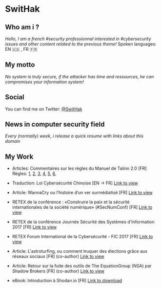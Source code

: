# SwitHak 

## Who am i ?
*Hello, I am a french #security professionnal interested in #cybersecurity issues and other content related to the previous theme!*
Spoken languages: EN :us: , FR :fr:

## My motto
*No system is truly secure, if the attacker has time and ressources, he can compromises your information system!*

## Social
You can find me on Twitter: [@SwitHak](https://twitter.com/SwitHak/)

## News in computer security field
*Every (normally) week, i release a quick resume with links about this domain*

## My Work

- Articles: Commentaires sur les règles du Manuel de Talinn 2.0 [FR]
Règles: [1](https://github.com/SwitHak/SwitHak.github.io/blob/master/Pub/Talinn-2.0/R%C3%A8gle-1.md), [2](https://github.com/SwitHak/SwitHak.github.io/blob/master/Pub/Talinn-2.0/R%C3%A8gle-2.md), [3](https://github.com/SwitHak/SwitHak.github.io/blob/master/Pub/Talinn-2.0/R%C3%A8gle-3.md), [4](https://github.com/SwitHak/SwitHak.github.io/blob/master/Pub/Talinn-2.0/R%C3%A8gle-4.md), [5](https://github.com/SwitHak/SwitHak.github.io/blob/master/Pub/Talinn-2.0/R%C3%A8gle-5.md), [6](https://github.com/SwitHak/SwitHak.github.io/blob/master/Pub/Talinn-2.0/R%C3%A8gle-6.md),

- Traduction: Loi Cybersécurité Chinoise [EN -> FR]
[Link to view](https://github.com/SwitHak/SwitHak.github.io/blob/master/Pub/Loi-Cybers%C3%A9curit%C3%A9-Chinoise-2016.md)

- Article: WannaCry ou l’histoire d’un ver surmédiatisé [FR]
[Link to view](https://hackademics.fr/forum/news/hacking-news/73174-wannacry-ou-l%C2%92histoire-d%C2%92un-ver-surm%C3%A9diatis%C3%A9)

- RETEX de la conférence : «Construire la paix et la sécurité internationales de la société numérique» (#SecNumConf) [FR]
[Link to view](https://hackademics.fr/forum/orientation-%C3%A9tudes-s%C3%A9curit%C3%A9-informatique/conf%C3%A9rences-s%C3%A9curit%C3%A9-informatique/72596-retex-construire-la-paix-et-la-s%C3%A9curit%C3%A9-internationales-de-la-soci%C3%A9t%C3%A9-num%C3%A9rique)

- RETEX de la conférence Journée Sécurité des Systèmes d'Information 2017 [FR]
[Link to view](https://hackademics.fr/forum/orientation-%C3%A9tudes-s%C3%A9curit%C3%A9-informatique/conf%C3%A9rences-s%C3%A9curit%C3%A9-informatique/72120-retour-sur-la-jssi-2017)

- RETEX Forum International de la Cybersécurité - FIC 2017 [FR]
[Link to view](https://hackademics.fr/forum/orientation-%C3%A9tudes-s%C3%A9curit%C3%A9-informatique/conf%C3%A9rences-s%C3%A9curit%C3%A9-informatique/71388-retour-sur-le-forum-international-de-la-cybers%C3%A9curit%C3%A9-fic-2017)

- Article: L'astroturfing, ou comment truquer des élections grâce aux réseaux sociaux [FR] (co-author)
[Link to view](https://hackademics.fr/forum/news/hacking-news/70716-l-astroturfing-ou-comment-truquer-des-%C3%A9lections-gr%C3%A2ce-aux-r%C3%A9seaux-sociaux)

- Article: Retour sur la fuite des outils de The EquationGroup (NSA) par Shadow Brokers [FR] (co-author)
[Link to view](https://hackademics.fr/forum/news/hacking-news/68171-retour-sur-la-fuite-des-outils-de-the-equationgroup-nsa-par-shadow-brokers)

- eBook: Introduction à Shodan.io [FR]
[Link to download](http://bit.ly/Shodan-HK)
